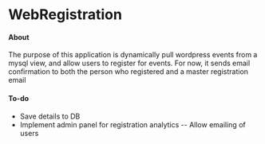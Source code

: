 WebRegistration
===============
#### About
The purpose of this application is dynamically pull wordpress events from a mysql view, and allow users to register for events. 
For now, it sends email confirmation to both the person who registered and a master registration email

#### To-do
- Save details to DB
- Implement admin panel for registration analytics
-- Allow emailing of users
